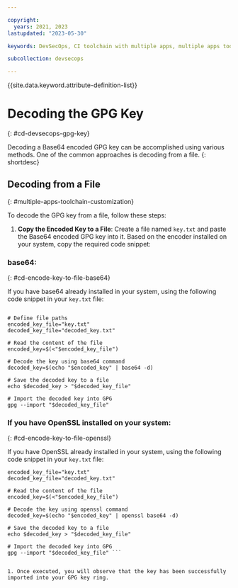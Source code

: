 ```yaml
---

copyright:
  years: 2021, 2023
lastupdated: "2023-05-30"

keywords: DevSecOps, CI toolchain with multiple apps, multiple apps toolchain

subcollection: devsecops

---
```


{{site.data.keyword.attribute-definition-list}}

# Decoding the GPG Key
{: #cd-devsecops-gpg-key}

Decoding a Base64 encoded GPG key can be accomplished using various methods. One of the common approaches is decoding from a file.
{: shortdesc}

## Decoding from a File
{: #multiple-apps-toolchain-customization}

To decode the GPG key from a file, follow these steps:

1. **Copy the Encoded Key to a File**: Create a file named `key.txt` and paste the Base64 encoded GPG key into it. Based on the encoder installed on your system, copy the required code snippet:

### base64:
{: #cd-encode-key-to-file-base64}

If you have base64 already installed in your system, using the following code snippet in your `key.txt` file:

````

# Define file paths
encoded_key_file="key.txt"
decoded_key_file="decoded_key.txt"

# Read the content of the file
encoded_key=$(<"$encoded_key_file")

# Decode the key using base64 command
decoded_key=$(echo "$encoded_key" | base64 -d)

# Save the decoded key to a file
echo $decoded_key > "$decoded_key_file"

# Import the decoded key into GPG
gpg --import "$decoded_key_file"

````

### If you have OpenSSL installed on your system:
{: #cd-encode-key-to-file-openssl}

If you have OpenSSL already installed in your system, using the following code snippet in your `key.txt` file:

```Define file paths
encoded_key_file="key.txt"
decoded_key_file="decoded_key.txt"

# Read the content of the file
encoded_key=$(<"$encoded_key_file")

# Decode the key using openssl command
decoded_key=$(echo "$encoded_key" | openssl base64 -d)

# Save the decoded key to a file
echo $decoded_key > "$decoded_key_file"

# Import the decoded key into GPG
gpg --import "$decoded_key_file" ```


1. Once executed, you will observe that the key has been successfully imported into your GPG key ring.
